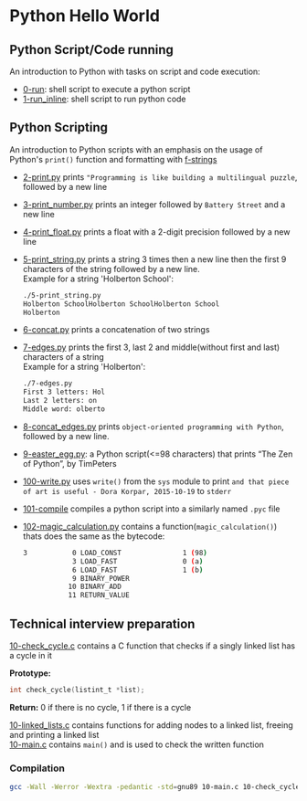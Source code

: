 # Python Hello World

## Python Script/Code running

An introduction to Python with tasks on script and code execution:

* [0-run](./0-run): shell script to execute a python script
* [1-run_inline](./1-run_inline): shell script to run python code

## Python Scripting

An introduction to Python scripts with an emphasis on the usage of Python's `print()` function and formatting with [f-strings](https://realpython.com/python-f-strings/)

* [2-print.py](./2-print.py) prints `"Programming is like building a multilingual puzzle`, followed by a new line
* [3-print_number.py](./3-print_number.py) prints an integer followed by `Battery Street` and a new line
* [4-print_float.py](./4-print_float.py) prints a float with a 2-digit precision followed by a new line
* [5-print_string.py](./5-print_string.py) prints a string 3 times then a new line then the first 9 characters of the string followed by a new line.  
Example for a string 'Holberton School':

  ```bash
  ./5-print_string.py 
  Holberton SchoolHolberton SchoolHolberton School
  Holberton
  ```

* [6-concat.py](./6-concat.py) prints a concatenation of two strings
* [7-edges.py](./7-edges.py) prints the first 3, last 2 and middle(without first and last) characters of a string  
Example for a string 'Holberton':

  ```bash
  ./7-edges.py
  First 3 letters: Hol
  Last 2 letters: on
  Middle word: olberto 
  ```

* [8-concat_edges.py](./8-concat_edges.py) prints `object-oriented programming with Python`, followed by a new line.
* [9-easter_egg.py](./9-easter_egg.py): a Python script(<=98 characters) that prints “The Zen of Python”, by TimPeters
* [100-write.py](./100-write.py) uses `write()` from the `sys` module to print `and that piece of art is useful - Dora Korpar, 2015-10-19` to `stderr`
* [101-compile](./101-compile) compiles a python script into a similarly named `.pyc` file
* [102-magic_calculation.py](./102-magic_calculation.py) contains a function(`magic_calculation()`) thats does the same as the bytecode:

  ```bash
  3           0 LOAD_CONST               1 (98)
              3 LOAD_FAST                0 (a)
              6 LOAD_FAST                1 (b)
              9 BINARY_POWER
             10 BINARY_ADD
             11 RETURN_VALUE
  ```

## Technical interview preparation

[10-check_cycle.c](./10-check_cycle.c) contains a C function that checks if a singly linked list has a cycle in it

  **Prototype:**

  ```C
  int check_cycle(listint_t *list);
  ```

  **Return:** 0 if there is no cycle, 1 if there is a cycle

[10-linked_lists.c](./10-linked_lists.c) contains functions for adding nodes to a linked list, freeing and printing a linked list  
[10-main.c](./10-main.c) contains `main()` and is used to check the written function

### Compilation

```bash
gcc -Wall -Werror -Wextra -pedantic -std=gnu89 10-main.c 10-check_cycle.c 10-linked_lists.c -o cycle && ./cycle
```
